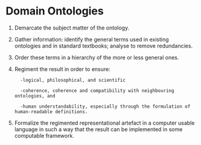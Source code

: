 # Domain Ontologies

1. Demarcate the subject matter of the ontology. 
2. Gather information: identify the general terms used in existing ontologies and in standard textbooks; analyse to remove redundancies. 
3. Order these terms in a hierarchy of the more or less general ones. 
4. Regiment the result in order to ensure: 

         -logical, philosophical, and scientific 

         -coherence, coherence and compatibility with neighbouring ontologies, and 

         -human understandability, especially through the formulation of human-readable definitions.

5. Formalize the regimented representational artefact in a computer usable language in such a way that the result can be implemented in some computable framework.

